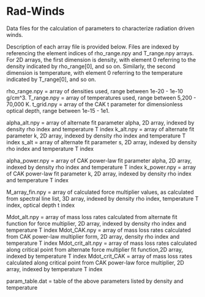 # Rad-Winds
Data files for the calculation of parameters to characterize radiation driven winds.

Description of each array file is provided below. Files are indexed by referencing the element indices of rho_range.npy and T_range.npy arrays. For 2D arrays, the first dimension is density, with element 0 referring to the density indicated by rho_range[0], and so on. Similarly, the second dimension is temperature, with element 0 referring to the temperature indicated by T_range[0], and so on. 

rho_range.npy = array of densities used, range between 1e-20 - 1e-10 g/cm^3.
T_range.npy = array of temperatures used, range between 5,200 - 70,000 K.
t_grid.npy = array of the CAK t parameter for dimensionless optical depth, range between 1e-15 - 1e1.

alpha_alt.npy = array of alternate fit parameter alpha, 2D array, indexed by density rho index and temperature T index
k_alt.npy = array of alternate fit parameter k, 2D array, indexed by density rho index and temperature T index
s_alt = array of alternate fit parameter s, 2D array, indexed by density rho index and temperature T index

alpha_power.npy = array of CAK power-law fit parameter alpha, 2D array, indexed by density rho index and temperature T index
k_power.npy = array of CAK power-law fit parameter k, 2D array, indexed by density rho index and temperature T index

M_array_fin.npy =  array of calculated force multiplier values, as calculated from spectral line list, 3D array, indexed by density rho index, temperature T index, optical depth t index

Mdot_alt.npy = array of mass loss rates calculated from alternate fit function for force multiplier, 2D array, indexed by density rho index and temperature T index
Mdot_CAK.npy = array of mass loss rates calculated from CAK power-law multiplier form, 2D array, density rho index and temperature T index
Mdot_crit_alt.npy = array of mass loss rates calculated along critical point from alternate force multiplier fit function,2D array, indexed by temperature T index
Mdot_crit_CAK = array of mass loss rates calculated along critical point from CAK power-law force multiplier, 2D array, indexed by temperature T index

param_table.dat = table of the above parameters listed by density and temperature 
